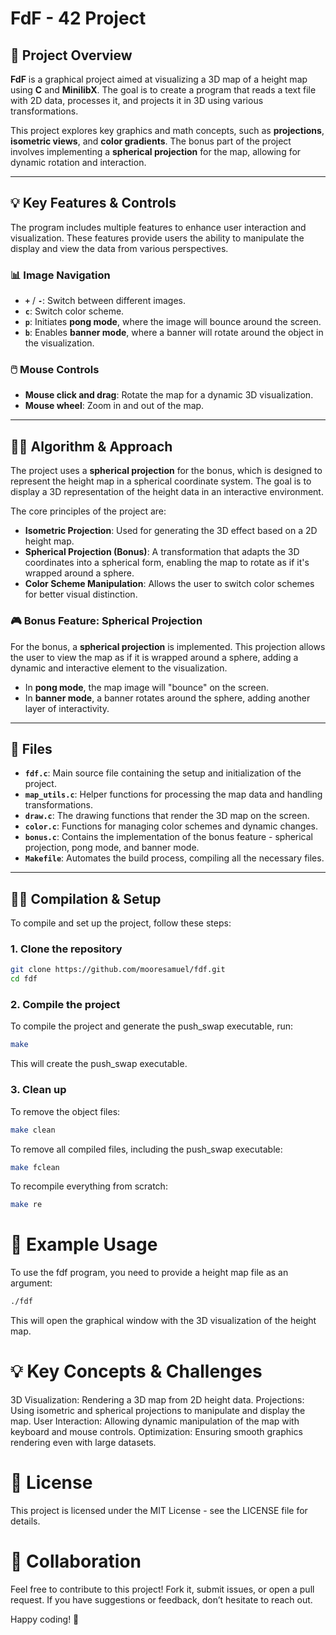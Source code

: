 # FdF - 42 Project

## 🚀 Project Overview

**FdF** is a graphical project aimed at visualizing a 3D map of a height map using **C** and **MinilibX**. The goal is to create a program that reads a text file with 2D data, processes it, and projects it in 3D using various transformations.

This project explores key graphics and math concepts, such as **projections**, **isometric views**, and **color gradients**. The bonus part of the project involves implementing a **spherical projection** for the map, allowing for dynamic rotation and interaction.

---

## 💡 Key Features & Controls

The program includes multiple features to enhance user interaction and visualization. These features provide users the ability to manipulate the display and view the data from various perspectives.

### 📊 Image Navigation
- **`+`** / **`-`**: Switch between different images. 
- **`c`**: Switch color scheme.
- **`p`**: Initiates **pong mode**, where the image will bounce around the screen.
- **`b`**: Enables **banner mode**, where a banner will rotate around the object in the visualization.

### 🖱️ Mouse Controls
- **Mouse click and drag**: Rotate the map for a dynamic 3D visualization.
- **Mouse wheel**: Zoom in and out of the map.

---

## 🧑‍💻 Algorithm & Approach

The project uses a **spherical projection** for the bonus, which is designed to represent the height map in a spherical coordinate system. The goal is to display a 3D representation of the height data in an interactive environment. 

The core principles of the project are:
- **Isometric Projection**: Used for generating the 3D effect based on a 2D height map.
- **Spherical Projection (Bonus)**: A transformation that adapts the 3D coordinates into a spherical form, enabling the map to rotate as if it's wrapped around a sphere.
- **Color Scheme Manipulation**: Allows the user to switch color schemes for better visual distinction.

### 🎮 Bonus Feature: Spherical Projection

For the bonus, a **spherical projection** is implemented. This projection allows the user to view the map as if it is wrapped around a sphere, adding a dynamic and interactive element to the visualization.

- In **pong mode**, the map image will "bounce" on the screen.
- In **banner mode**, a banner rotates around the sphere, adding another layer of interactivity.

---

## 🔧 Files

- **`fdf.c`**: Main source file containing the setup and initialization of the project.
- **`map_utils.c`**: Helper functions for processing the map data and handling transformations.
- **`draw.c`**: The drawing functions that render the 3D map on the screen.
- **`color.c`**: Functions for managing color schemes and dynamic changes.
- **`bonus.c`**: Contains the implementation of the bonus feature - spherical projection, pong mode, and banner mode.
- **`Makefile`**: Automates the build process, compiling all the necessary files.

---

## 🧑‍🔧 Compilation & Setup

To compile and set up the project, follow these steps:

### 1. Clone the repository

```bash
git clone https://github.com/mooresamuel/fdf.git
cd fdf
```


### 2. Compile the project
To compile the project and generate the push_swap executable, run:
```bash
make
```
This will create the push_swap executable.

### 3. Clean up
To remove the object files:
```bash
make clean
```

To remove all compiled files, including the push_swap executable:
```bash
make fclean
```

To recompile everything from scratch:
```bash
make re
```

# 🧪 Example Usage
To use the fdf program, you need to provide a height map file as an argument:

```bash
./fdf
```
This will open the graphical window with the 3D visualization of the height map.

# 💡 Key Concepts & Challenges
3D Visualization: Rendering a 3D map from 2D height data.
Projections: Using isometric and spherical projections to manipulate and display the map.
User Interaction: Allowing dynamic manipulation of the map with keyboard and mouse controls.
Optimization: Ensuring smooth graphics rendering even with large datasets.

# 📄 License
This project is licensed under the MIT License - see the LICENSE file for details.

# 🤝 Collaboration
Feel free to contribute to this project! Fork it, submit issues, or open a pull request. If you have suggestions or feedback, don’t hesitate to reach out.

Happy coding! 🚀
